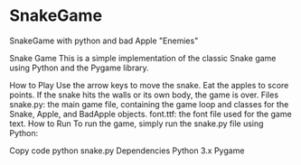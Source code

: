 # SnakeGame
SnakeGame with python and bad Apple  "Enemies"

Snake Game
This is a simple implementation of the classic Snake game using Python and the Pygame library.

How to Play
Use the arrow keys to move the snake.
Eat the apples to score points.
If the snake hits the walls or its own body, the game is over.
Files
snake.py: the main game file, containing the game loop and classes for the Snake, Apple, and BadApple objects.
font.ttf: the font file used for the game text.
How to Run
To run the game, simply run the snake.py file using Python:

Copy code
python snake.py
Dependencies
Python 3.x
Pygame
